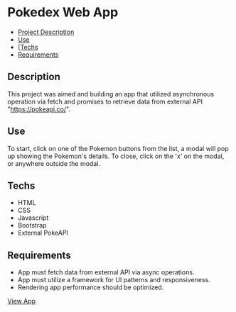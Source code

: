 # Pokedex Web App

- [Project Description](#Description)
- [Use](#Use)
- [[Techs](#Techs)
- [Requirements](#Requirements)

## Description

This project was aimed and building an app that utilized asynchronous operation via fetch and promises to retrieve data from external API "https://pokeapi.co/".

## Use

To start, click on one of the Pokemon buttons from the list, a modal will pop up showing the Pokemon's details. To close, click on the 'x' on the modal, or anywhere outside the modal.

## Techs

- HTML
- CSS
- Javascript
- Bootstrap
- External PokeAPI

## Requirements

- App must fetch data from external API via async operations.
- App must utilize a framework for UI patterns and responsiveness.
- Rendering app performance should be optimized.

[View App](https://cluelesslinh.github.io/pokedex-js/)
